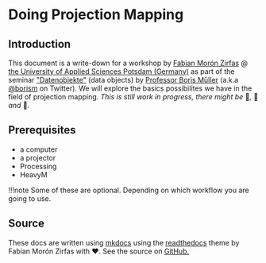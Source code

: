 Doing Projection Mapping
========================

## Introduction  

This document is a write-down for a workshop by [Fabian Morón Zirfas](https://github.com/fabiantheblind) @ [the University of Applied Sciences Potsdam (Germany)](http://www.fh-potsdam.de/) as part of the seminar ["Datenobjekte"](https://incom.org/workspace/6569) (data objects) by [Professor Boris Müller](https://incom.org/profil/99) (a.k.a [@borism](https://twitter.com/borism) on Twitter). We will explore the basics possibilites we have in the field of projection mapping. _This is still work in progress, there might be_ 🐛_,_ 🐉 _and_ 👾_._  



## Prerequisites  

- a computer
- a projector
- Processing  
- HeavyM  

!!!note
    Some of these are optional. Depending on which workflow you are going to use.  

## Source  

These docs are written using [mkdocs](http://www.mkdocs.org/) using the [readthedocs](https://readthedocs.org/) theme by Fabian Morón Zirfas with ♥. See the source on [GitHub.](https://github.com/FH-Potsdam/doing-projection-mapping)  
